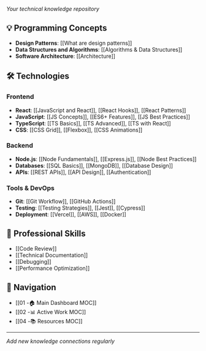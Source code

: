 
*Your technical knowledge repository*

## 💡 Programming Concepts
- **Design Patterns**: [[What are design patterns]]
- **Data Structures and Algorithms**: [[Algorithms & Data Structures]]
- **Software Architecture**: [[Architecture]]

## 🛠️ Technologies

### Frontend
- **React**: [[JavaScript and React]], [[React Hooks]], [[React Patterns]]
- **JavaScript**: [[JS Concepts]], [[ES6+ Features]], [[JS Best Practices]]
- **TypeScript**: [[TS Basics]], [[TS Advanced]], [[TS with React]]
- **CSS**: [[CSS Grid]], [[Flexbox]], [[CSS Animations]]

### Backend
- **Node.js**: [[Node Fundamentals]], [[Express.js]], [[Node Best Practices]]
- **Databases**: [[SQL Basics]], [[MongoDB]], [[Database Design]]
- **APIs**: [[REST APIs]], [[API Design]], [[Authentication]]

### Tools & DevOps
- **Git**: [[Git Workflow]], [[GitHub Actions]]
- **Testing**: [[Testing Strategies]], [[Jest]], [[Cypress]]
- **Deployment**: [[Vercel]], [[AWS]], [[Docker]]

## 💼 Professional Skills
- [[Code Review]]
- [[Technical Documentation]]
- [[Debugging]]
- [[Performance Optimization]]

## 🔗 Navigation
- [[01 -🏠 Main Dashboard MOC]]
- [[02 -📊 Active Work MOC]]
- [[04 -📚 Resources MOC]]

---
*Add new knowledge connections regularly*